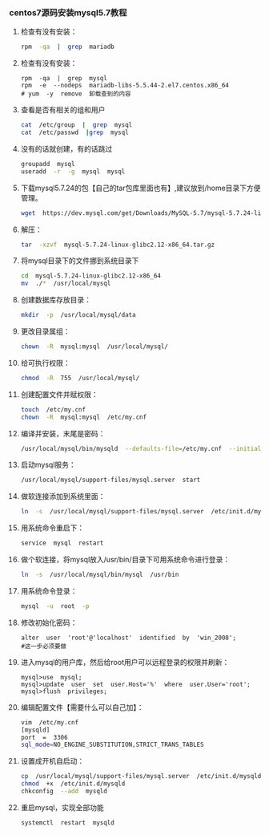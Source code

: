 ### centos7源码安装mysql5.7教程

1. 检查有没有安装：

   ```bash
   rpm  -qa  |  grep  mariadb
   ```

2. 检查有没有安装：

   ```
   rpm  -qa  |  grep  mysql
   rpm  -e  --nodeps  mariadb-libs-5.5.44-2.el7.centos.x86_64
   # yum  -y  remove  卸载查到的内容
   ```

3. 查看是否有相关的组和用户

   ```bash
   cat  /etc/group  |  grep  mysql
   cat  /etc/passwd  |grep  mysql
   ```

4. 没有的话就创建，有的话跳过

   ```bash
   groupadd  mysql
   useradd  -r  -g  mysql  mysql
   ```

5. 下载mysql5.7.24的包【自己的tar包库里面也有】,建议放到/home目录下方便管理。

   ```bash
   wget  https://dev.mysql.com/get/Downloads/MySQL-5.7/mysql-5.7.24-linux-glibc2.12-x86_64.tar.gz
   ```

6. 解压：

   ```bash
   tar  -xzvf  mysql-5.7.24-linux-glibc2.12-x86_64.tar.gz
   ```

7. 将mysql目录下的文件挪到系统目录下

   ```bash
   cd  mysql-5.7.24-linux-glibc2.12-x86_64
   mv  ./*  /usr/local/mysql
   ```

8. 创建数据库存放目录：

   ```bash
   mkdir  -p  /usr/local/mysql/data
   ```

9. 更改目录属组：

   ```bash
   chown  -R  mysql:mysql  /usr/local/mysql/
   ```

10. 给可执行权限：

    ```bash
    chmod  -R  755  /usr/local/mysql/
    ```

11. 创建配置文件并赋权限：

    ```bash
    touch  /etc/my.cnf
    chown  -R  mysql:mysql  /etc/my.cnf
    ```

12. 编译并安装，末尾是密码：

    ```bash
    /usr/local/mysql/bin/mysqld  --defaults-file=/etc/my.cnf  --initialize  --user=mysql  --datadir=/usr/local/mysql/data  --basedir=/usr/local/mysql
    ```

13. 启动mysql服务：

    ```bash
    /usr/local/mysql/support-files/mysql.server  start
    ```

14. 做软连接添加到系统里面：

    ```bash
    ln  -s  /usr/local/mysql/support-files/mysql.server  /etc/init.d/mysql  
    ```

15. 用系统命令重启下：

    ```bash
    service  mysql  restart
    ```

16. 做个软连接，将mysql放入/usr/bin/目录下可用系统命令进行登录：

    ```bash
    ln  -s  /usr/local/mysql/bin/mysql  /usr/bin
    ```

17. 用系统命令登录：

    ```bash
    mysql  -u  root  -p
    ```

18. 修改初始化密码：

    ```mysql
    alter  user  'root'@'localhost'  identified  by  'win_2008';                #这一步必须要做
    ```

19. 进入mysql的用户库，然后给root用户可以远程登录的权限并刷新：

    ```mysql
    mysql>use  mysql;
    mysql>update  user  set  user.Host='%'  where  user.User='root';
    mysql>flush  privileges;
    ```

20. 编辑配置文件【需要什么可以自己加】：

    ```bash
    vim  /etc/my.cnf
    [mysqld]
    port  =  3306
    sql_mode=NO_ENGINE_SUBSTITUTION,STRICT_TRANS_TABLES
    ```

21. 设置成开机自启动：

    ```bash
    cp  /usr/local/mysql/support-files/mysql.server  /etc/init.d/mysqld
    chmod  +x  /etc/init.d/mysqld
    chkconfig  --add  mysqld
    ```

22. 重启mysql，实现全部功能

    ```bash
    systemctl  restart  mysqld
    ```

